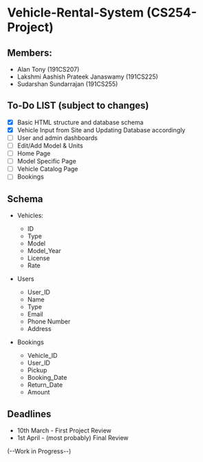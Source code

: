# Vehicle-Rental-System (CS254-Project)

## Members:
- Alan Tony (191CS207)
- Lakshmi Aashish Prateek Janaswamy (191CS225)
- Sudarshan Sundarrajan (191CS255)
    
## To-Do LIST (subject to changes)
 - [X] Basic HTML structure and database schema
 - [X] Vehicle Input from Site and Updating Database accordingly
 - [ ] User and admin dashboards
 - [ ] Edit/Add Model & Units
 - [ ] Home Page
 - [ ] Model Specific Page
 - [ ] Vehicle Catalog Page
 - [ ] Bookings
    
## Schema
- Vehicles:
  - ID
  - Type
  - Model
  - Model_Year
  - License
  - Rate
     
- Users
  - User_ID
  - Name
  - Type
  - Email
  - Phone Number
  - Address
 
- Bookings
  - Vehicle_ID
  - User_ID
  - Pickup
  - Booking_Date
  - Return_Date
  - Amount

## Deadlines
 - 10th March \- First Project Review
 - 1st April \- (most probably) Final Review


(--Work in Progress--)
